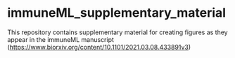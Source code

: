# immuneML_supplementary_material
This repository contains supplementary material for creating figures as they appear in the immuneML manuscript (https://www.biorxiv.org/content/10.1101/2021.03.08.433891v3)
